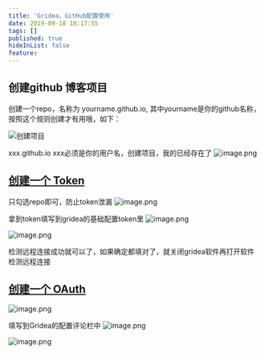 ```yaml
---
title: 'Gridea，GitHub配置使用'
date: 2019-09-18 18:17:55
tags: []
published: true
hideInList: false
feature: 
---
```

## 创建github 博客项目

创建一个repo，名称为 yourname.github.io, 其中yourname是你的github名称，按照这个规则创建才有用哦，如下：

![创建项目](https://upload-images.jianshu.io/upload_images/2025676-27cbc16d60b5378f.png?imageMogr2/auto-orient/strip%7CimageView2/2/w/1240)

xxx.github.io  xxx必须是你的用户名，创建项目，我的已经存在了
![image.png](https://upload-images.jianshu.io/upload_images/2025676-f5dc6de0a738e9d1.png?imageMogr2/auto-orient/strip%7CimageView2/2/w/1240)



## [创建一个 Token](https://github.com/settings/tokens/new)

只勾选repo即可，防止token泄漏
![image.png](https://upload-images.jianshu.io/upload_images/2025676-e3424b29caa6e80c.png?imageMogr2/auto-orient/strip%7CimageView2/2/w/1240)

拿到token填写到gridea的基础配置token里
![image.png](https://upload-images.jianshu.io/upload_images/2025676-bc682cb96eb9469c.png?imageMogr2/auto-orient/strip%7CimageView2/2/w/1240)

![image.png](https://upload-images.jianshu.io/upload_images/2025676-e207df0087789a85.png?imageMogr2/auto-orient/strip%7CimageView2/2/w/1240)

检测远程连接成功就可以了，如果确定都填对了，就关闭gridea软件再打开软件检测远程连接

## [创建一个 OAuth](https://github.com/settings/applications/new)

![image.png](https://upload-images.jianshu.io/upload_images/2025676-e341bbdab4dace89.png?imageMogr2/auto-orient/strip%7CimageView2/2/w/1240)

填写到Gridea的配置评论栏中
![image.png](https://upload-images.jianshu.io/upload_images/2025676-8891c7ce7e2b3e5b.png?imageMogr2/auto-orient/strip%7CimageView2/2/w/1240)


![image.png](https://upload-images.jianshu.io/upload_images/2025676-126a89e6e3214e35.png?imageMogr2/auto-orient/strip%7CimageView2/2/w/1240)